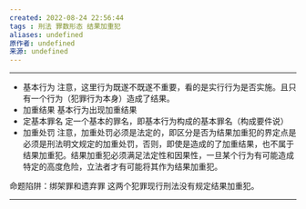 ```yaml
---
created: 2022-08-24 22:56:44
tags : 刑法 罪数形态 结果加重犯
aliases: undefined
原作者: undefined
来源: undefined
---
```

---
* 基本行为
	注意，这里行为既遂不既遂不重要，看的是实行行为是否实施。且只有一个行为（犯罪行为本身）造成了结果。
* 加重结果
	基本行为出现加重结果
* 定基本罪名
	定一个基本的罪名，即基本行为构成的基本罪名（构成要件说）
* 加重处罚
	注意，加重处罚必须是法定的，即区分是否为结果加重犯的界定点是必须是刑法明文规定的加重处罚，否则，即使是造成的了加重结果，也不属于结果加重犯。结果加重犯必须满足法定性和因果性，一旦某个行为有可能造成特定的高度危险，立法者才有可能将其作为结果加重犯。

命题陷阱：绑架罪和遗弃罪
这两个犯罪现行刑法没有规定结果加重犯。


---

